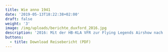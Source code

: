 ```yaml
---
title: Wie anno 1941
date: '2019-05-13T18:22:38+02:00'
draft: false
weight: '3'
image: /img/uploads/berichte_duxford_2016.jpg
description: '2016: Mit der HB-KLA VFR zur Flying Legends Airshow nach Duxford (UK).'
buttons:
  - title: Download Reisebericht (PDF)
---
```


